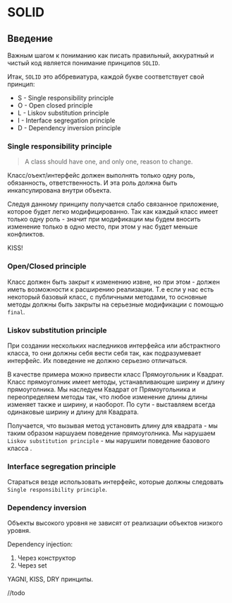 # SOLID

## Введение

Важным шагом к пониманию как писать правильный, аккуратный и чистый код является понимание принципов `SOLID`.

Итак, `SOLID` это аббревиатура, каждой букве соответствует свой принцип:

* S - Single responsibility principle
* O - Open closed principle
* L - Liskov substitution principle
* I - Interface segregation principle
* D - Dependency inversion principle

### Single responsibility principle

> A class should have one, and only one, reason to change.

Класс/оъект/интерфейс должен выполнять только одну роль, обязанность, ответственность.
И эта роль должна быть инкапсулирована внутри объекта.

Следуя данному принципу получается слабо связанное приложение, которое будет легко модифицированно.
Так как каждый класс имеет только одну роль - значит при модификации мы будем вносить изменение только в одно место, при этом у нас будет меньше конфликтов.

KISS!

### Open/Closed principle

Класс должен быть закрыт к изменению извне, но при этом - должен иметь возможности к расширению реализации.
Т.е если у нас есть некоторый базовый класс, с публичными методами, то  основные методы должны быть закрыты на серьезные модификации с помощью `final`.

### Liskov substitution principle

При создании нескольких наследников интерфейса или абстрактного класса, то они должны себя вести себя так, как подразумевает интерфейс. Их поведение не должно серьезно отличаться.

В качестве примера можно привести класс Прямоугольник и Квадрат. Класс прямоуголник имеет методы, устанавливающие ширину и длину прямоуголника. Мы наследуем Квадрат от Прямоугольника и переопределяем методы так, что любое изменение длины длины изменяет также и ширину, и наоборот. По сути - выставляем всегда одинаковые ширину и длину для Квадрата.

Получается, что вызывая метод установить длину для квадрата - мы таким образом наршуаем поведение прямоуголника.
Мы нарушаем `Liskov substitution principle` - мы нарушили поведение базового класса .

### Interface segregation principle

Стараться везде использовать интерфейс, которые должны следовать `Single responsibility principle`.

### Dependency inversion

Объекты высокого уровня не зависят от реализации объектов низкого уровня.



Dependency injection:
1. Через конструктор
2. Через set


YAGNI, KISS, DRY принципы.

//todo
